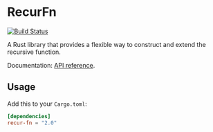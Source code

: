 # RecurFn

[![Build Status](https://dev.azure.com/jason5lee/rust-recur-fn/_apis/build/status/Jason5Lee.rust-recur-fn?branchName=master)](https://dev.azure.com/jason5lee/rust-recur-fn/_build/latest?definitionId=12&branchName=master)

A Rust library that provides a flexible way to construct and extend the recursive function.

Documentation: [API reference](https://docs.rs/recur-fn).

## Usage

Add this to your `Cargo.toml`:

```toml
[dependencies]
recur-fn = "2.0"
```
